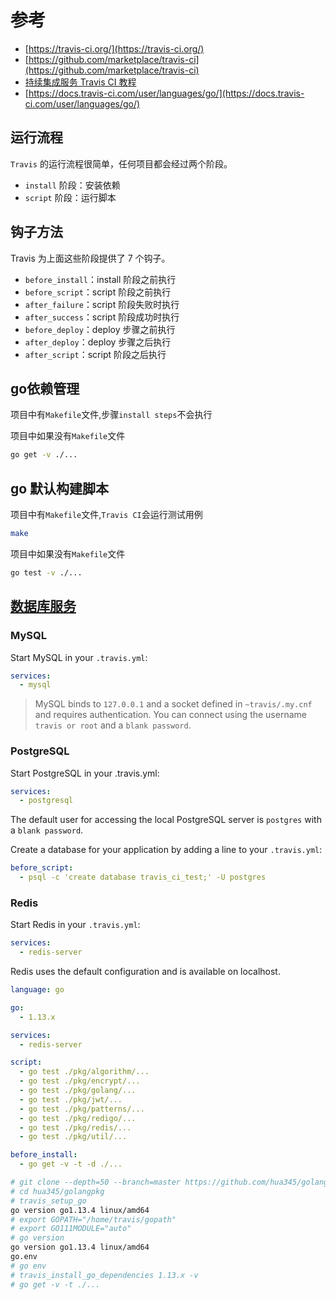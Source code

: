 # 参考

- [https://travis-ci.org/](https://travis-ci.org/)
- [https://github.com/marketplace/travis-ci](https://github.com/marketplace/travis-ci)
- [持续集成服务 Travis CI 教程](http://www.ruanyifeng.com/blog/2017/12/travis_ci_tutorial.html)
- [https://docs.travis-ci.com/user/languages/go/](https://docs.travis-ci.com/user/languages/go/)

## 运行流程

`Travis` 的运行流程很简单，任何项目都会经过两个阶段。

- `install` 阶段：安装依赖
- `script` 阶段：运行脚本

## 钩子方法

Travis 为上面这些阶段提供了 7 个钩子。

- `before_install`：install 阶段之前执行
- `before_script`：script 阶段之前执行
- `after_failure`：script 阶段失败时执行
- `after_success`：script 阶段成功时执行
- `before_deploy`：deploy 步骤之前执行
- `after_deploy`：deploy 步骤之后执行
- `after_script`：script 阶段之后执行

## go依赖管理

项目中有`Makefile`文件,步骤`install steps`不会执行

项目中如果没有`Makefile`文件

```bash
go get -v ./...
```

## go 默认构建脚本

项目中有`Makefile`文件,`Travis CI`会运行测试用例

```bash
make
```

项目中如果没有`Makefile`文件

```bash
go test -v ./...
```

## [数据库服务](https://docs.travis-ci.com/user/database-setup/#redis)

### MySQL

Start MySQL in your `.travis.yml`:

```yaml
services:
  - mysql
```

>MySQL binds to `127.0.0.1` and a socket defined in `~travis/.my.cnf` and requires authentication.
You can connect using the username `travis or root` and a `blank password`.

### PostgreSQL

Start PostgreSQL in your .travis.yml:

```yaml
services:
  - postgresql
```

The default user for accessing the local PostgreSQL server is `postgres` with a `blank password`.

Create a database for your application by adding a line to your `.travis.yml`:

```yaml
before_script:
  - psql -c 'create database travis_ci_test;' -U postgres
```

### Redis

Start Redis in your `.travis.yml`:

```yaml
services:
  - redis-server
```

Redis uses the default configuration and is available on localhost.

```yaml
language: go

go:
  - 1.13.x

services:
  - redis-server

script:
  - go test ./pkg/algorithm/...
  - go test ./pkg/encrypt/...
  - go test ./pkg/golang/...
  - go test ./pkg/jwt/...
  - go test ./pkg/patterns/...
  - go test ./pkg/redigo/...
  - go test ./pkg/redis/...
  - go test ./pkg/util/...

before_install:
  - go get -v -t -d ./...
```

```bash
# git clone --depth=50 --branch=master https://github.com/hua345/golangpkg.git hua345/golangpkg
# cd hua345/golangpkg
# travis_setup_go
go version go1.13.4 linux/amd64
# export GOPATH="/home/travis/gopath"
# export GO111MODULE="auto"
# go version
go version go1.13.4 linux/amd64
go.env
# go env
# travis_install_go_dependencies 1.13.x -v
# go get -v -t ./...
```
